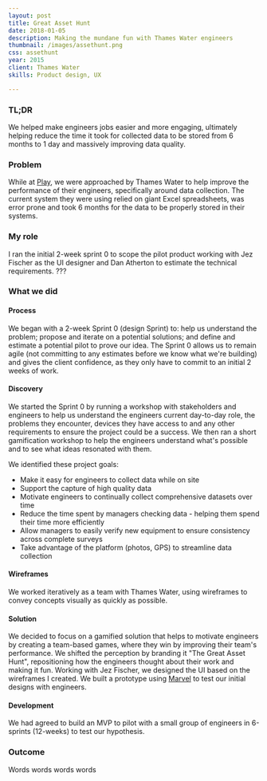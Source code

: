 ```yaml
---
layout: post
title: Great Asset Hunt
date: 2018-01-05
description: Making the mundane fun with Thames Water engineers
thumbnail: /images/assethunt.png
css: assethunt
year: 2015
client: Thames Water
skills: Product design, UX

---
```


### TL;DR
We helped make engineers jobs easier and more engaging, ultimately helping reduce the time it took for collected data to be stored from 6 months to 1 day and massively improving data quality.

### Problem
While at <a href="/work/play">Play</a>, we were approached by Thames Water to help improve the performance of their engineers, specifically around data collection. The current system they were using relied on giant Excel spreadsheets, was error prone and took 6 months for the data to be properly stored in their systems.

### My role
I ran the initial 2-week sprint 0 to scope the pilot product working with Jez Fischer as the UI designer and Dan Atherton to estimate the technical requirements. ???

### What we did
#### Process
We began with a 2-week Sprint 0 (design Sprint) to: help us understand the problem; propose and iterate on a potential solutions; and define and estimate a potential pilot to prove our idea. The Sprint 0 allows us to remain agile (not committing to any estimates before we know what we're building) and gives the client confidence, as they only have to commit to an initial 2 weeks of work.

#### Discovery
We started the Sprint 0 by running a workshop with stakeholders and engineers to help us understand the engineers current day-to-day role, the problems they encounter, devices they have access to and any other requirements to ensure the project could be a success. We then ran a short gamification workshop to help the engineers understand what's possible and to see what ideas resonated with them.

We identified these project goals:
- Make it easy for engineers to collect data while on site
- Support the capture of high quality data
- Motivate engineers to continually collect comprehensive datasets over time
- Reduce the time spent by managers checking data - helping them spend their time more efficiently
- Allow managers to easily verify new equipment to ensure consistency across complete surveys
- Take advantage of the platform (photos, GPS) to streamline data collection

#### Wireframes
We worked iteratively as a team with Thames Water, using wireframes to convey concepts visually as quickly as possible.

#### Solution
We decided to focus on a gamified solution that helps to motivate engineers by creating a team-based games, where they win by improving their team's performance. We shifted the perception by branding it "The Great Asset Hunt", repositioning how the engineers thought about their work and making it fun. Working with Jez Fischer, we designed the UI based on the wireframes I created. We built a prototype using [Marvel](http://marvelapp.com) to test our initial designs with engineers.

#### Development
We had agreed to build an MVP to pilot with a small group of engineers in 6-sprints (12-weeks) to test our hypothesis. 

### Outcome
Words words words words
